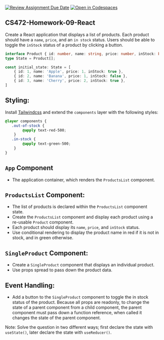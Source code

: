[![Review Assignment Due Date](https://classroom.github.com/assets/deadline-readme-button-22041afd0340ce965d47ae6ef1cefeee28c7c493a6346c4f15d667ab976d596c.svg)](https://classroom.github.com/a/o7L4-tnE)
[![Open in Codespaces](https://classroom.github.com/assets/launch-codespace-2972f46106e565e64193e422d61a12cf1da4916b45550586e14ef0a7c637dd04.svg)](https://classroom.github.com/open-in-codespaces?assignment_repo_id=18636210)
## CS472-Homework-09-React
Create a React application that displays a list of products. Each product should have a `name`, `price`, and an `in stock` status. Users should be able to toggle the `inStock` status of a product by clicking a button. 

```typescript
interface Product { id: number, name: string, price: number, inStock: boolean; };
type State = Product[];

const initial_state: State = [
    { id: 1, name: 'Apple', price: 1, inStock: true },
    { id: 2, name: 'Banana', price: 1, inStock: false },
    { id: 3, name: 'Cherry', price: 2, inStock: true },
]
```

## Styling:
Install [Tailwindcss](https://tailwindcss.com/docs/guides/vite) and extend the `components` layer with the following styles:
```css
@layer components {
   .out-of-stock {
        @apply text-red-500;
    }
   .in-stock {
        @apply text-green-500;
    } 
}
```
## `App` Component
* The application container, which renders the `ProductsList` component.

## `ProductsList` Component:
* The list of products is declared within the `ProductsList` component state.
* Create the `ProductsList` component and display each product using a re-usable `Product` component.
* Each product should display its `name`, `price`, and `inStock` status.
* Use conditional rendering to display the product name in red if it is not in stock, and in green otherwise.

## `SingleProduct` Component:
* Create a `SingleProduct` component that displays an individual product.
* Use props spread to pass down the product data.
  
## Event Handling:
* Add a button to the `SingleProduct` component to toggle the in stock status of the product. Because all props are readonly, to change the state of a parent component from a child component, the parent component must pass down a function reference, when called it changes the state of the parent component.

Note: Solve the question in two different ways; first declare the state with `useState()`, later declare the state with `useReducer()`.
